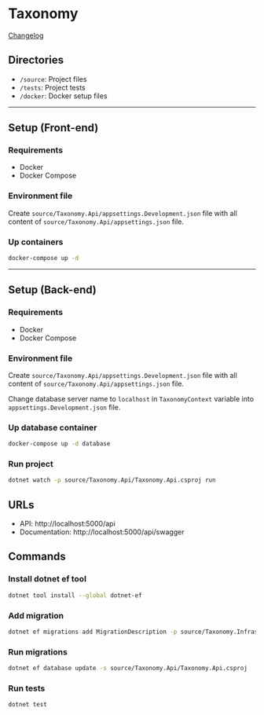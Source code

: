 # Taxonomy

[Changelog](./changelog.md)

## Directories

- `/source`: Project files
- `/tests`: Project tests
- `/docker`: Docker setup files

---

## Setup (Front-end)

### Requirements

- Docker
- Docker Compose

### Environment file

Create `source/Taxonomy.Api/appsettings.Development.json` file with all content of `source/Taxonomy.Api/appsettings.json` file.

### Up containers

```bash
docker-compose up -d
```

---

## Setup (Back-end)

### Requirements

- Docker
- Docker Compose

### Environment file

Create `source/Taxonomy.Api/appsettings.Development.json` file with all content of `source/Taxonomy.Api/appsettings.json` file.

Change database server name to `localhost` in `TaxonomyContext` variable into `appsettings.Development.json` file.

### Up database container

```bash
docker-compose up -d database
```

### Run project
```bash
dotnet watch -p source/Taxonomy.Api/Taxonomy.Api.csproj run
```

## URLs

- API: http://localhost:5000/api
- Documentation: http://localhost:5000/api/swagger

## Commands

### Install dotnet ef tool

```bash
dotnet tool install --global dotnet-ef
```

### Add migration

```bash
dotnet ef migrations add MigrationDescription -p source/Taxonomy.Infrastructure/Taxonomy.Infrastructure.csproj -s source/Taxonomy.Api/Taxonomy.Api.csproj
```

### Run migrations

```bash
dotnet ef database update -s source/Taxonomy.Api/Taxonomy.Api.csproj
```

### Run tests

```bash
dotnet test
```
